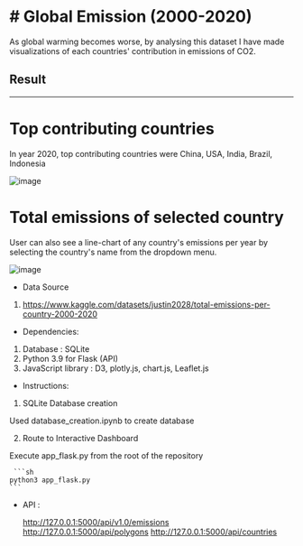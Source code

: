 # # Global Emission (2000-2020)

 As global warming becomes worse, by analysing this dataset I have made visualizations of each countries' contribution in emissions of CO2.
 
 
 ## Result
 ---------
 
 
 # Top contributing countries
 
 In year 2020, top contributing countries were China, USA, India, Brazil, Indonesia
 
 ![image](https://github.com/ubnas1/global_emmisions_analysis/assets/116352196/9c696d83-ea65-4ad4-a8c7-d43602e074ca)
 
 
 # Total emissions of selected country
 
 User can also see a line-chart of any country's emissions per year by selecting the country's name from the dropdown menu. 
 
 ![image](https://github.com/ubnas1/global_emmisions_analysis/assets/116352196/03cab151-1c2c-4340-83dc-4c23d90d64c5)
 
* Data Source

1) https://www.kaggle.com/datasets/justin2028/total-emissions-per-country-2000-2020

 

* Dependencies:
1) Database : SQLite
2) Python 3.9 for Flask (API) 
3) JavaScript library : D3, plotly.js, chart.js, Leaflet.js


* Instructions: 

1) SQLite Database creation
  
  Used database_creation.ipynb to create database

2) Route to Interactive Dashboard

  Execute app_flask.py from the root of the repository

     ```sh 
    python3 app_flask.py
    ```

* API :

    http://127.0.0.1:5000/api/v1.0/emissions
    http://127.0.0.1:5000/api/polygons
    http://127.0.0.1:5000/api/countries

   
